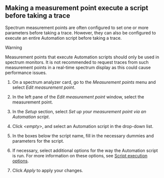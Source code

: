 ## Making a measurement point execute a script before taking a trace

Spectrum measurement points are often configured to set one or more parameters before taking a trace. However, they can also be configured to execute an entire Automation script before taking a trace.

> [!WARNING]
> Measurement points that execute Automation scripts should only be used in spectrum monitors. It is not recommended to request traces from such measurement points in a real-time spectrum display as this could cause performance issues.

1. On a spectrum analyzer card, go to the *Measurement points* menu and select *Edit measurement point*.

2. In the left pane of the *Edit measurement point* window, select the measurement point.

3. In the *Setup* section, select *Set up your measurement point via an Automation script*.

4. Click *\<empty>*, and select an Automation script in the drop-down list.

5. In the boxes below the script name, fill in the necessary dummies and parameters for the script.

6. If necessary, select additional options for the way the Automation script is run. For more information on these options, see [Script execution options](../automation/Script_execution_options.md).

7. Click *Apply* to apply your changes.
